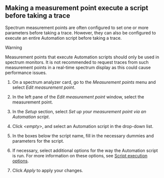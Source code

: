 ## Making a measurement point execute a script before taking a trace

Spectrum measurement points are often configured to set one or more parameters before taking a trace. However, they can also be configured to execute an entire Automation script before taking a trace.

> [!WARNING]
> Measurement points that execute Automation scripts should only be used in spectrum monitors. It is not recommended to request traces from such measurement points in a real-time spectrum display as this could cause performance issues.

1. On a spectrum analyzer card, go to the *Measurement points* menu and select *Edit measurement point*.

2. In the left pane of the *Edit measurement point* window, select the measurement point.

3. In the *Setup* section, select *Set up your measurement point via an Automation script*.

4. Click *\<empty>*, and select an Automation script in the drop-down list.

5. In the boxes below the script name, fill in the necessary dummies and parameters for the script.

6. If necessary, select additional options for the way the Automation script is run. For more information on these options, see [Script execution options](../automation/Script_execution_options.md).

7. Click *Apply* to apply your changes.
